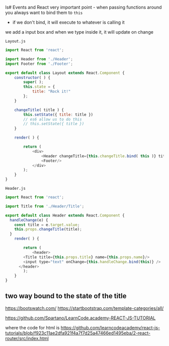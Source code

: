 ls# Events and React
very important point - when passing functions around you always want to bind them to `this`

* if we don't bind, it will execute to whatever is calling it

we add a input box and when we type inside it, it will update on change

`Layout.js`

```js
import React from 'react';

import Header from './Header';
import Footer from './Footer';

export default class Layout extends React.Component {
	constructor( ) {
		super( );
		this.state = {
			title: "Rock it!"
		};
	}

	changeTitle( title ) {
		this.setState({ title: title })
		// es6 allow us to do this
		// this.setState({ title })
	}

	render( ) {

		return (
			<div>
				<Header changeTitle={this.changeTitle.bind( this )} title={this.state.title}/>
				<Footer/>
			</div>
		);
	}
}
```

`Header.js`

```js
import React from 'react';

import Title from './Header/Title';

export default class Header extends React.Component {
  handleChange(e) {
    const title = e.target.value;
    this.props.changeTitle(title);
  }
	render( ) {

		return (
			<header>
        <Title title={this.props.title} name={this.props.name}/>
        <input type="text" onChange={this.handleChange.bind(this)} />
      </header>
		);
	}
}
```

## two way bound to the state of the title

https://bootswatch.com/
https://startbootstrap.com/template-categories/all/

https://github.com/Spartano/LearnCode.academy-REACT-JS-TUTORIAL

where the code for html is
https://github.com/learncodeacademy/react-js-tutorials/blob/f923c11ae2dfa921f4a7f7d25a47466ed1495eba/2-react-router/src/index.html

